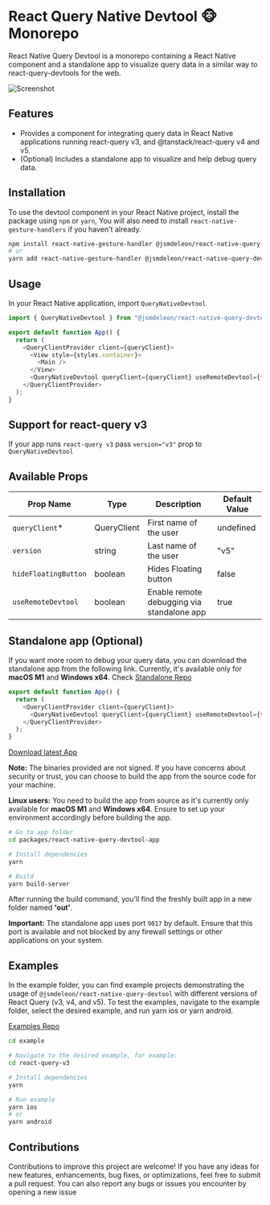 # React Query Native Devtool 🐵 Monorepo

React Native Query Devtool is a monorepo containing a React Native component and a standalone app to visualize query data in a similar way to react-query-devtools for the web.

![Screenshot](https://github.com/jossydeleon/react-native-query-devtool-monorepo/assets/25192002/981f444f-4a27-4d41-8a95-bab861d7edab)

## Features

- Provides a component for integrating query data in React Native applications running react-query v3, and @tanstack/react-query v4 and v5.
- (Optional) Includes a standalone app to visualize and help debug query data.

## Installation

To use the devtool component in your React Native project, install the package using `npm` or `yarn`, You will also need to install `react-native-gesture-handlers` if you haven't already.

```bash
npm install react-native-gesture-handler @jsmdeleon/react-native-query-devtool
# or
yarn add react-native-gesture-handler @jsmdeleon/react-native-query-devtool
```

## Usage

In your React Native application, import `QueryNativeDevtool`

```javascript
import { QueryNativeDevtool } from "@jsmdeleon/react-native-query-devtool";

export default function App() {
  return (
    <QueryClientProvider client={queryClient}>
      <View style={styles.container}>
        <Main />
      </View>
      <QueryNativeDevtool queryClient={queryClient} useRemoteDevtool={false} />
    </QueryClientProvider>
  );
}
```

## Support for react-query v3

If your app runs `react-query v3` pass `version="v3"` prop to `QueryNativeDevtool`

## Available Props

| Prop Name            | Type        | Description                                | Default Value |
| -------------------- | ----------- | ------------------------------------------ | ------------- |
| `queryClient`\*      | QueryClient | First name of the user                     | undefined     |
| `version`            | string      | Last name of the user                      | "v5"          |
| `hideFloatingButton` | boolean     | Hides Floating button                      | false         |
| `useRemoteDevtool`   | boolean     | Enable remote debugging via standalone app | true          |

## Standalone app (Optional)

If you want more room to debug your query data, you can download the standalone app from the following link. Currently, it's available only for **macOS M1** and **Windows x64**. Check [Standalone Repo](https://github.com/jossydeleon/react-native-query-devtool-monorepo/tree/main/packages/react-native-query-devtool-app)

```javascript
export default function App() {
  return (
    <QueryClientProvider client={queryClient}>
      <QueryNativeDevtool queryClient={queryClient} useRemoteDevtool={true} />
    </QueryClientProvider>
  );
}
```

[Download latest App](https://github.com/jossydeleon/react-native-query-devtool-monorepo/releases)

**Note:** The binaries provided are not signed. If you have concerns about security or trust, you can choose to build the app from the source code for your machine.

**Linux users:** You need to build the app from source as it's currently only available for **macOS M1** and **Windows x64**. Ensure to set up your environment accordingly before building the app.

```bash
# Go to app folder
cd packages/react-native-query-devtool-app

# Install dependencies
yarn

# Build
yarn build-server
```

After running the build command, you'll find the freshly built app in a new folder named **'out'**.

**Important:** The standalone app uses port `9017` by default. Ensure that this port is available and not blocked by any firewall settings or other applications on your system.

## Examples

In the example folder, you can find example projects demonstrating the usage of `@jsmdeleon/react-native-query-devtool` with different versions of React Query (v3, v4, and v5). To test the examples, navigate to the example folder, select the desired example, and run yarn ios or yarn android.

[Examples Repo](https://github.com/jossydeleon/react-native-query-devtool-monorepo/tree/main/example)

```bash
cd example

# Navigate to the desired example, for example:
cd react-query-v3

# Install dependencies
yarn

# Run example
yarn ios
# or
yarn android
```

## Contributions

Contributions to improve this project are welcome! If you have any ideas for new features, enhancements, bug fixes, or optimizations, feel free to submit a pull request. You can also report any bugs or issues you encounter by opening a new issue
